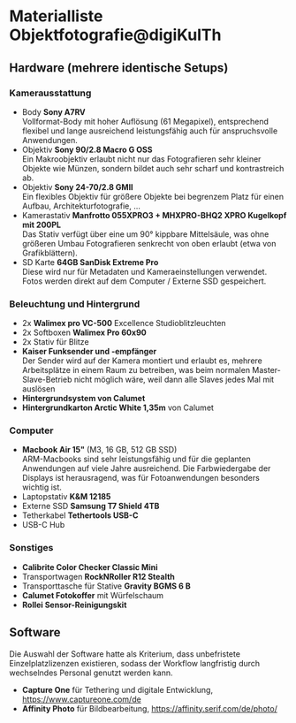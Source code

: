 # Materialliste Objektfotografie@digiKulTh 
## Hardware (mehrere identische Setups)
  
### Kamerausstattung
- Body **Sony A7RV**<br>
    Vollformat-Body mit hoher Auflösung (61 Megapixel), entsprechend flexibel und lange ausreichend leistungsfähig auch für anspruchsvolle Anwendungen.
- Objektiv **Sony 90/2.8 Macro G OSS**<br>
    Ein Makroobjektiv erlaubt nicht nur das Fotografieren sehr kleiner Objekte wie Münzen, sondern bildet auch sehr scharf und kontrastreich ab.
- Objektiv **Sony 24-70/2.8 GMII**<br>
    Ein flexibles Objektiv für größere Objekte bei begrenzem Platz für einen Aufbau, Architekturfotografie, ...
- Kamerastativ **Manfrotto 055XPRO3 + MHXPRO-BHQ2 XPRO Kugelkopf mit 200PL**<br>
    Das Stativ verfügt über eine um 90° kippbare Mittelsäule, was ohne größeren Umbau Fotografieren senkrecht von oben erlaubt (etwa von Grafikblättern).
- SD Karte **64GB SanDisk Extreme Pro**<br>
    Diese wird nur für Metadaten und Kameraeinstellungen verwendet. Fotos werden direkt auf dem Computer / Externe SSD gespeichert.
### Beleuchtung und Hintergrund
- 2x **Walimex pro VC-500** Excellence Studioblitzleuchten 
- 2x Softboxen **Walimex Pro 60x90**
- 2x Stativ für Blitze
- **Kaiser Funksender und -empfänger**<br>
    Der Sender wird auf der Kamera montiert und erlaubt es, mehrere Arbeitsplätze in einem Raum zu betreiben, was beim normalen Master-Slave-Betrieb nicht möglich wäre, weil dann alle Slaves jedes Mal mit auslösen
- **Hintergrundsystem von Calumet** 
- **Hintergrundkarton Arctic White 1,35m** von Calumet
### Computer
- **Macbook Air 15"** (M3, 16 GB, 512 GB SSD)<br>
    ARM-Macbooks sind sehr leistungsfähig und für die geplanten Anwendungen auf viele Jahre ausreichend. Die Farbwiedergabe der Displays ist herausragend, was für Fotoanwendungen besonders wichtig ist.
- Laptopstativ **K&M 12185**
- Externe SSD **Samsung T7 Shield 4TB**
- Tetherkabel **Tethertools USB-C**
- USB-C Hub
### Sonstiges
- **Calibrite Color Checker Classic Mini**
- Transportwagen **RockNRoller R12 Stealth**
- Transporttasche für Stative **Gravity BGMS 6 B**
- **Calumet Fotokoffer** mit Würfelschaum
- **Rollei Sensor-Reinigungskit**

## Software
Die Auswahl der Software hatte als Kriterium, dass unbefristete Einzelplatzlizenzen existieren, sodass der Workflow langfristig durch wechselndes Personal genutzt werden kann. 
- **Capture One** für Tethering und digitale Entwicklung, https://www.captureone.com/de
- **Affinity Photo** für Bildbearbeitung, https://affinity.serif.com/de/photo/
